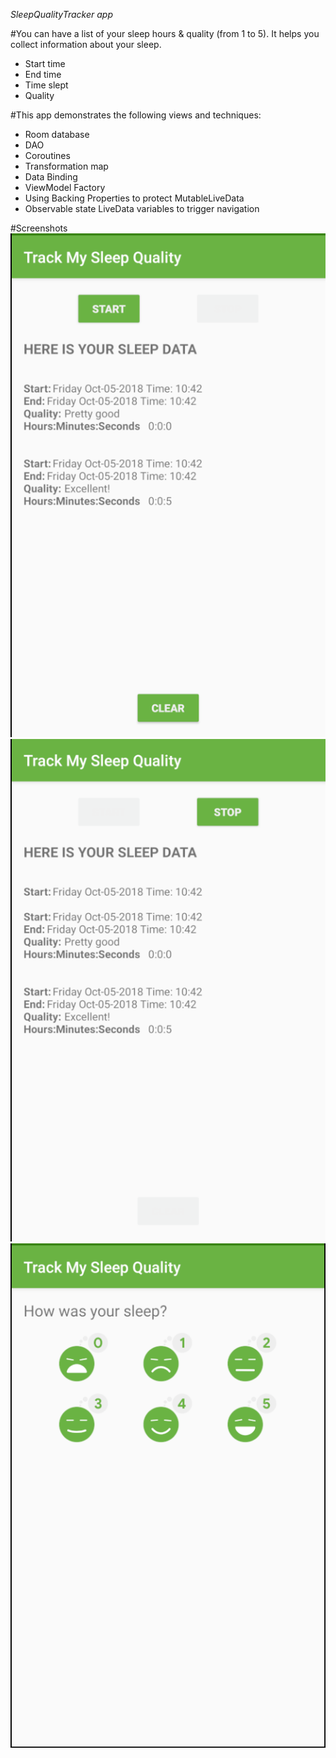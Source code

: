 *SleepQualityTracker app*

#You can have a list of your sleep hours & quality (from 1 to 5). It helps you collect information about your sleep. 
* Start time
* End time
* Time slept
* Quality

#This app demonstrates the following views and techniques:
* Room database
* DAO
* Coroutines
* Transformation map
* Data Binding
* ViewModel Factory
* Using Backing Properties to protect MutableLiveData
* Observable state LiveData variables to trigger navigation

#Screenshots
![Screenshot1](screenshots/sleep_quality_tracker_start.png)
![Screenshot2](screenshots/sleep_quality_tracker_stop.png)
![Screenshot3](screenshots/sleep_quality_tracker_quality.png)
